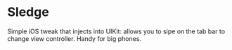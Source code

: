 # Sledge
 Simple iOS tweak that injects into UIKit: allows you to sipe on the tab bar to change view controller. Handy for big phones.

